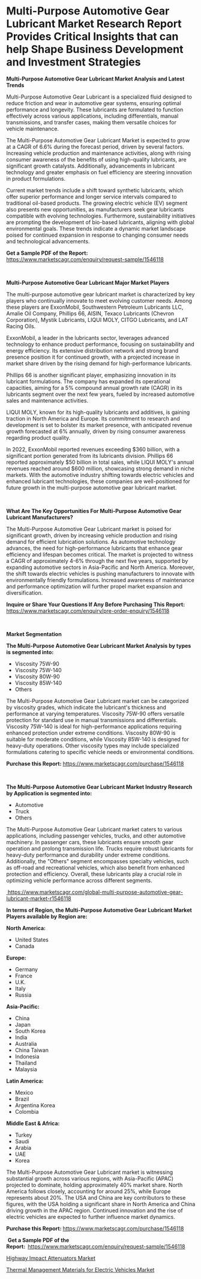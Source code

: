 <p><h1>Multi-Purpose Automotive Gear Lubricant Market Research Report Provides Critical Insights that can help Shape Business Development and Investment Strategies</h1></p><p><strong>Multi-Purpose Automotive Gear Lubricant Market Analysis and Latest Trends</strong></p>
<p><p>Multi-Purpose Automotive Gear Lubricant is a specialized fluid designed to reduce friction and wear in automotive gear systems, ensuring optimal performance and longevity. These lubricants are formulated to function effectively across various applications, including differentials, manual transmissions, and transfer cases, making them versatile choices for vehicle maintenance.</p><p>The Multi-Purpose Automotive Gear Lubricant Market is expected to grow at a CAGR of 6.6% during the forecast period, driven by several factors. Increasing vehicle production and maintenance activities, along with rising consumer awareness of the benefits of using high-quality lubricants, are significant growth catalysts. Additionally, advancements in lubricant technology and greater emphasis on fuel efficiency are steering innovation in product formulations.</p><p>Current market trends include a shift toward synthetic lubricants, which offer superior performance and longer service intervals compared to traditional oil-based products. The growing electric vehicle (EV) segment also presents new opportunities, as manufacturers seek gear lubricants compatible with evolving technologies. Furthermore, sustainability initiatives are prompting the development of bio-based lubricants, aligning with global environmental goals. These trends indicate a dynamic market landscape poised for continued expansion in response to changing consumer needs and technological advancements.</p></p>
<p><strong>Get a Sample PDF of the Report:&nbsp;</strong> <a href="https://www.marketscagr.com/enquiry/request-sample/1546118?utm_campaign=2138&utm_medium=2&utm_source=Github&utm_content=ia&utm_term=30032025&utm_id=multi-purpose-automotive-gear-lubricant">https://www.marketscagr.com/enquiry/request-sample/1546118</a></p>
<p>&nbsp;</p>
<p><strong>Multi-Purpose Automotive Gear Lubricant Major Market Players</strong></p>
<p><p>The multi-purpose automotive gear lubricant market is characterized by key players who continually innovate to meet evolving customer needs. Among these players are ExxonMobil, Southwestern Petroleum Lubricants LLC, Amalie Oil Company, Phillips 66, AISIN, Texaco Lubricants (Chevron Corporation), Mystik Lubricants, LIQUI MOLY, CITGO Lubricants, and LAT Racing Oils.</p><p>ExxonMobil, a leader in the lubricants sector, leverages advanced technology to enhance product performance, focusing on sustainability and energy efficiency. Its extensive distribution network and strong brand presence position it for continued growth, with a projected increase in market share driven by the rising demand for high-performance lubricants.</p><p>Phillips 66 is another significant player, emphasizing innovation in its lubricant formulations. The company has expanded its operational capacities, aiming for a 5% compound annual growth rate (CAGR) in its lubricants segment over the next few years, fueled by increased automotive sales and maintenance activities.</p><p>LIQUI MOLY, known for its high-quality lubricants and additives, is gaining traction in North America and Europe. Its commitment to research and development is set to bolster its market presence, with anticipated revenue growth forecasted at 6% annually, driven by rising consumer awareness regarding product quality.</p><p>In 2022, ExxonMobil reported revenues exceeding $360 billion, with a significant portion generated from its lubricants division. Phillips 66 reported approximately $50 billion in total sales, while LIQUI MOLY's annual revenues reached around $600 million, showcasing strong demand in niche markets. With the automotive industry shifting towards electric vehicles and enhanced lubricant technologies, these companies are well-positioned for future growth in the multi-purpose automotive gear lubricant market.</p></p>
<p>&nbsp;</p>
<p><strong>What Are The Key Opportunities For Multi-Purpose Automotive Gear Lubricant Manufacturers?</strong></p>
<p><p>The Multi-Purpose Automotive Gear Lubricant market is poised for significant growth, driven by increasing vehicle production and rising demand for efficient lubrication solutions. As automotive technology advances, the need for high-performance lubricants that enhance gear efficiency and lifespan becomes critical. The market is projected to witness a CAGR of approximately 4-6% through the next five years, supported by expanding automotive sectors in Asia-Pacific and North America. Moreover, the shift towards electric vehicles is pushing manufacturers to innovate with environmentally friendly formulations. Increased awareness of maintenance and performance optimization will further propel market expansion and diversification.</p></p>
<p><strong>Inquire or Share Your Questions If Any Before Purchasing This Report:</strong> <a href="https://www.marketscagr.com/enquiry/pre-order-enquiry/1546118?utm_campaign=2138&utm_medium=2&utm_source=Github&utm_content=ia&utm_term=30032025&utm_id=multi-purpose-automotive-gear-lubricant">https://www.marketscagr.com/enquiry/pre-order-enquiry/1546118</a></p>
<p>&nbsp;</p>
<p><strong>Market Segmentation</strong></p>
<p><strong>The Multi-Purpose Automotive Gear Lubricant Market Analysis by types is segmented into:</strong></p>
<p><ul><li>Viscosity 75W-90</li><li>Viscosity 75W-140</li><li>Viscosity 80W-90</li><li>Viscosity 85W-140</li><li>Others</li></ul></p>
<p><p>The Multi-Purpose Automotive Gear Lubricant market can be categorized by viscosity grades, which indicate the lubricant's thickness and performance at varying temperatures. Viscosity 75W-90 offers versatile protection for standard use in manual transmissions and differentials. Viscosity 75W-140 is ideal for high-performance applications requiring enhanced protection under extreme conditions. Viscosity 80W-90 is suitable for moderate conditions, while Viscosity 85W-140 is designed for heavy-duty operations. Other viscosity types may include specialized formulations catering to specific vehicle needs or environmental conditions.</p></p>
<p><strong>Purchase this Report:&nbsp;</strong><a href="https://www.marketscagr.com/purchase/1546118?utm_campaign=2138&utm_medium=2&utm_source=Github&utm_content=ia&utm_term=30032025&utm_id=multi-purpose-automotive-gear-lubricant">https://www.marketscagr.com/purchase/1546118</a></p>
<p>&nbsp;</p>
<p><strong>The Multi-Purpose Automotive Gear Lubricant Market Industry Research by Application is segmented into:</strong></p>
<p><ul><li>Automotive</li><li>Truck</li><li>Others</li></ul></p>
<p><p>The Multi-Purpose Automotive Gear Lubricant market caters to various applications, including passenger vehicles, trucks, and other automotive machinery. In passenger cars, these lubricants ensure smooth gear operation and prolong transmission life. Trucks require robust lubricants for heavy-duty performance and durability under extreme conditions. Additionally, the "Others" segment encompasses specialty vehicles, such as off-road and recreational vehicles, which also benefit from enhanced protection and efficiency. Overall, these lubricants play a crucial role in optimizing vehicle performance across different segments.</p></p>
<p><a href="https://www.marketscagr.com/global-multi-purpose-automotive-gear-lubricant-market-r1546118?utm_campaign=2138&utm_medium=2&utm_source=Github&utm_content=ia&utm_term=30032025&utm_id=multi-purpose-automotive-gear-lubricant">&nbsp;https://www.marketscagr.com/global-multi-purpose-automotive-gear-lubricant-market-r1546118</a></p>
<p><strong>In terms of Region, the Multi-Purpose Automotive Gear Lubricant Market Players available by Region are:</strong></p>
<p>
    <p> <strong> North America: </strong>
        <ul>
            <li>United States</li>
            <li>Canada</li>
        </ul>
        </p> 
    <p> <strong> Europe: </strong>
        <ul>
            <li>Germany</li>
            <li>France</li>
            <li>U.K.</li>
            <li>Italy</li>
            <li>Russia</li>
        </ul>
        </p> 
    <p> <strong> Asia-Pacific: </strong>
        <ul>
            <li>China</li>
            <li>Japan</li>
            <li>South Korea</li>
            <li>India</li>
            <li>Australia</li>
            <li>China Taiwan</li>
            <li>Indonesia</li>
            <li>Thailand</li>
            <li>Malaysia</li>
        </ul>
        </p> 
    <p> <strong> Latin America: </strong>
        <ul>
            <li>Mexico</li>
            <li>Brazil</li>
            <li>Argentina Korea</li>
            <li>Colombia</li>
        </ul>
        </p> 
    <p> <strong> Middle East & Africa: </strong>
        <ul>
            <li>Turkey</li>
            <li>Saudi</li>
            <li>Arabia</li>
            <li>UAE</li>
            <li>Korea</li>
        </ul>
    </p>
    </p>
<p><p>The Multi-Purpose Automotive Gear Lubricant market is witnessing substantial growth across various regions, with Asia-Pacific (APAC) projected to dominate, holding approximately 40% market share. North America follows closely, accounting for around 25%, while Europe represents about 20%. The USA and China are key contributors to these figures, with the USA holding a significant share in North America and China driving growth in the APAC region. Continued innovation and the rise of electric vehicles are expected to further influence market dynamics.</p></p>
<p><strong>Purchase this Report: </strong><a href="https://www.marketscagr.com/purchase/1546118?utm_campaign=2138&utm_medium=2&utm_source=Github&utm_content=ia&utm_term=30032025&utm_id=multi-purpose-automotive-gear-lubricant">https://www.marketscagr.com/purchase/1546118</a></p>
<p>&nbsp;<strong>Get a Sample PDF of the Report:&nbsp;&nbsp;</strong><a href="https://www.marketscagr.com/enquiry/request-sample/1546118?utm_campaign=2138&utm_medium=2&utm_source=Github&utm_content=ia&utm_term=30032025&utm_id=multi-purpose-automotive-gear-lubricant">https://www.marketscagr.com/enquiry/request-sample/1546118</a></p>
<p><strong></strong></p>
<p><p><a href="https://github.com/joannesouthgate/Market-Research-Report-List-6/blob/main/highway-impact-attenuators-market.md?utm_campaign=2138&utm_medium=2&utm_source=Github&utm_content=ia&utm_term=30032025&utm_id=multi-purpose-automotive-gear-lubricant">Highway Impact Attenuators Market</a></p><p><a href="https://github.com/sofayahoo2023/Market-Research-Report-List-7/blob/main/thermal-management-materials-for-electric-vehicles-market.md?utm_campaign=2138&utm_medium=2&utm_source=Github&utm_content=ia&utm_term=30032025&utm_id=multi-purpose-automotive-gear-lubricant">Thermal Management Materials for Electric Vehicles Market</a></p></p>